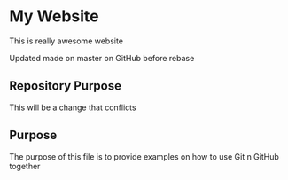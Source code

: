 # My Website

This is really awesome website

Updated made on master on GitHub before rebase

## Repository Purpose

This will be a change that conflicts

## Purpose

The purpose of this file is to provide examples
on how to use Git n GitHub together